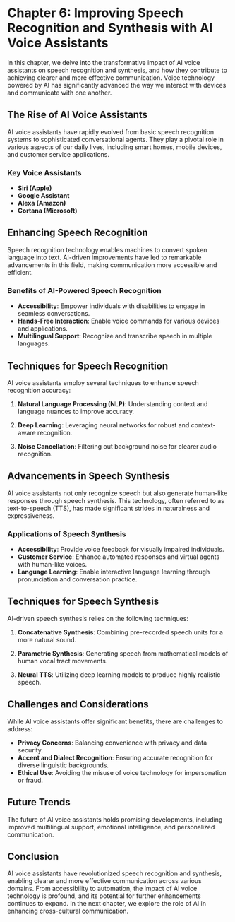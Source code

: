 Chapter 6: Improving Speech Recognition and Synthesis with AI Voice Assistants
==============================================================================

In this chapter, we delve into the transformative impact of AI voice assistants on speech recognition and synthesis, and how they contribute to achieving clearer and more effective communication. Voice technology powered by AI has significantly advanced the way we interact with devices and communicate with one another.

The Rise of AI Voice Assistants
-------------------------------

AI voice assistants have rapidly evolved from basic speech recognition systems to sophisticated conversational agents. They play a pivotal role in various aspects of our daily lives, including smart homes, mobile devices, and customer service applications.

### Key Voice Assistants

* **Siri (Apple)**
* **Google Assistant**
* **Alexa (Amazon)**
* **Cortana (Microsoft)**

Enhancing Speech Recognition
----------------------------

Speech recognition technology enables machines to convert spoken language into text. AI-driven improvements have led to remarkable advancements in this field, making communication more accessible and efficient.

### Benefits of AI-Powered Speech Recognition

* **Accessibility**: Empower individuals with disabilities to engage in seamless conversations.
* **Hands-Free Interaction**: Enable voice commands for various devices and applications.
* **Multilingual Support**: Recognize and transcribe speech in multiple languages.

Techniques for Speech Recognition
---------------------------------

AI voice assistants employ several techniques to enhance speech recognition accuracy:

1. **Natural Language Processing (NLP)**: Understanding context and language nuances to improve accuracy.

2. **Deep Learning**: Leveraging neural networks for robust and context-aware recognition.

3. **Noise Cancellation**: Filtering out background noise for clearer audio recognition.

Advancements in Speech Synthesis
--------------------------------

AI voice assistants not only recognize speech but also generate human-like responses through speech synthesis. This technology, often referred to as text-to-speech (TTS), has made significant strides in naturalness and expressiveness.

### Applications of Speech Synthesis

* **Accessibility**: Provide voice feedback for visually impaired individuals.
* **Customer Service**: Enhance automated responses and virtual agents with human-like voices.
* **Language Learning**: Enable interactive language learning through pronunciation and conversation practice.

Techniques for Speech Synthesis
-------------------------------

AI-driven speech synthesis relies on the following techniques:

1. **Concatenative Synthesis**: Combining pre-recorded speech units for a more natural sound.

2. **Parametric Synthesis**: Generating speech from mathematical models of human vocal tract movements.

3. **Neural TTS**: Utilizing deep learning models to produce highly realistic speech.

Challenges and Considerations
-----------------------------

While AI voice assistants offer significant benefits, there are challenges to address:

* **Privacy Concerns**: Balancing convenience with privacy and data security.
* **Accent and Dialect Recognition**: Ensuring accurate recognition for diverse linguistic backgrounds.
* **Ethical Use**: Avoiding the misuse of voice technology for impersonation or fraud.

Future Trends
-------------

The future of AI voice assistants holds promising developments, including improved multilingual support, emotional intelligence, and personalized communication.

Conclusion
----------

AI voice assistants have revolutionized speech recognition and synthesis, enabling clearer and more effective communication across various domains. From accessibility to automation, the impact of AI voice technology is profound, and its potential for further enhancements continues to expand. In the next chapter, we explore the role of AI in enhancing cross-cultural communication.
